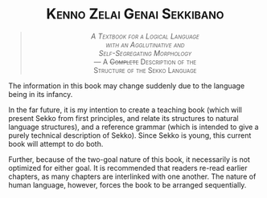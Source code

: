 <!-- 0 -->

<div style="font-variant: small-caps; text-align: center">

# Kenno Zelai Genai Sekkibano

> *A Textbook for a Logical Language*\
> *with an Agglutinative and*\
> *Self-Segregating Morphology*\
> — A <s>Complete</s> Description of the\
> Structure of the Sekko Language

</div>

The information in this book may change suddenly due to the language being in its infancy.

In the far future, it is my intention to create a teaching book (which will present Sekko from first principles, and relate its structures to natural language structures), and a reference grammar (which is intended to give a purely technical description of Sekko). Since Sekko is young, this current book will attempt to do both.

Further, because of the two-goal nature of this book, it necessarily is not optimized for either goal. It is recommended that readers re-read earlier chapters, as many chapters are interlinked with one another. The nature of human language, however, forces the book to be arranged sequentially.




